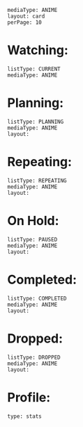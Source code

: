 ```anilist-search
mediaType: ANIME
layout: card
perPage: 10
```
# Watching:
```anilist
listType: CURRENT
mediaType: ANIME

```

# Planning:
```anilist
listType: PLANNING
mediaType: ANIME
layout: 
```

# Repeating:
```anilist
listType: REPEATING
mediaType: ANIME
layout: 
```

# On Hold:
```anilist
listType: PAUSED
mediaType: ANIME
layout: 
```

# Completed:
```anilist
listType: COMPLETED
mediaType: ANIME
layout: 
```

# Dropped:
```anilist
listType: DROPPED
mediaType: ANIME
layout: 
```

# Profile:
```anilist
type: stats
```
